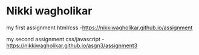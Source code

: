 # Nikki wagholikar
my first assignment html/css -https://nikkiwagholikar.github.io/assignment

my second assignment css/javascript - https://nikkiwagholikar.github.io/asgn3/assignment3
